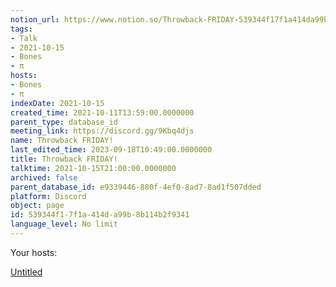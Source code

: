 ```yaml
---
notion_url: https://www.notion.so/Throwback-FRIDAY-539344f17f1a414da99b8b114b2f9341
tags:
- Talk
- 2021-10-15
- Bones
- π
hosts:
- Bones
- π
indexDate: 2021-10-15
created_time: 2021-10-11T13:59:00.0000000
parent_type: database_id
meeting_link: https://discord.gg/9Kbq4djs
name: Throwback FRIDAY!
last_edited_time: 2023-09-18T10:49:00.0000000
title: Throwback FRIDAY!
talktime: 2021-10-15T21:00:00.0000000
archived: false
parent_database_id: e9339446-880f-4ef0-8ad7-8ad1f507dded
platform: Discord
object: page
id: 539344f1-7f1a-414d-a99b-8b114b2f9341
language_level: No limit
---
```




Your hosts:

[Untitled](https://www.notion.so/482e61b02b9c4456b2b4fe86bb7544c6)   





